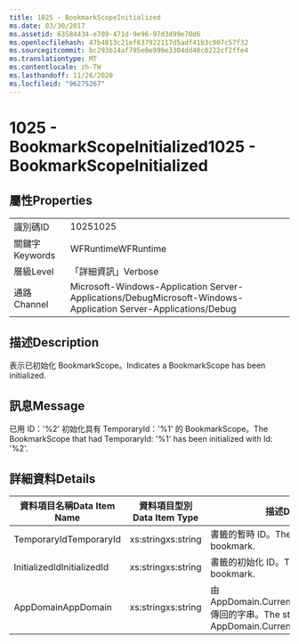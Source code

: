 ```yaml
---
title: 1025 - BookmarkScopeInitialized
ms.date: 03/30/2017
ms.assetid: 63584434-e709-471d-9e96-97d3d99e70d6
ms.openlocfilehash: 47b4813c21ef637922117d5adf41b3c907c57f32
ms.sourcegitcommit: bc293b14af795e0e999e3304dd40c0222cf2ffe4
ms.translationtype: MT
ms.contentlocale: zh-TW
ms.lasthandoff: 11/26/2020
ms.locfileid: "96275267"
---
```

# <a name="1025---bookmarkscopeinitialized"></a><span data-ttu-id="97abc-102">1025 - BookmarkScopeInitialized</span><span class="sxs-lookup"><span data-stu-id="97abc-102">1025 - BookmarkScopeInitialized</span></span>

## <a name="properties"></a><span data-ttu-id="97abc-103">屬性</span><span class="sxs-lookup"><span data-stu-id="97abc-103">Properties</span></span>  
  
|||  
|-|-|  
|<span data-ttu-id="97abc-104">識別碼</span><span class="sxs-lookup"><span data-stu-id="97abc-104">ID</span></span>|<span data-ttu-id="97abc-105">1025</span><span class="sxs-lookup"><span data-stu-id="97abc-105">1025</span></span>|  
|<span data-ttu-id="97abc-106">關鍵字</span><span class="sxs-lookup"><span data-stu-id="97abc-106">Keywords</span></span>|<span data-ttu-id="97abc-107">WFRuntime</span><span class="sxs-lookup"><span data-stu-id="97abc-107">WFRuntime</span></span>|  
|<span data-ttu-id="97abc-108">層級</span><span class="sxs-lookup"><span data-stu-id="97abc-108">Level</span></span>|<span data-ttu-id="97abc-109">「詳細資訊」</span><span class="sxs-lookup"><span data-stu-id="97abc-109">Verbose</span></span>|  
|<span data-ttu-id="97abc-110">通路</span><span class="sxs-lookup"><span data-stu-id="97abc-110">Channel</span></span>|<span data-ttu-id="97abc-111">Microsoft-Windows-Application Server-Applications/Debug</span><span class="sxs-lookup"><span data-stu-id="97abc-111">Microsoft-Windows-Application Server-Applications/Debug</span></span>|  
  
## <a name="description"></a><span data-ttu-id="97abc-112">描述</span><span class="sxs-lookup"><span data-stu-id="97abc-112">Description</span></span>  

 <span data-ttu-id="97abc-113">表示已初始化 BookmarkScope。</span><span class="sxs-lookup"><span data-stu-id="97abc-113">Indicates a BookmarkScope has been initialized.</span></span>  
  
## <a name="message"></a><span data-ttu-id="97abc-114">訊息</span><span class="sxs-lookup"><span data-stu-id="97abc-114">Message</span></span>  

 <span data-ttu-id="97abc-115">已用 ID：'%2' 初始化具有 TemporaryId：'%1' 的 BookmarkScope。</span><span class="sxs-lookup"><span data-stu-id="97abc-115">The BookmarkScope that had TemporaryId: '%1' has been initialized with Id: '%2'.</span></span>  
  
## <a name="details"></a><span data-ttu-id="97abc-116">詳細資料</span><span class="sxs-lookup"><span data-stu-id="97abc-116">Details</span></span>  
  
|<span data-ttu-id="97abc-117">資料項目名稱</span><span class="sxs-lookup"><span data-stu-id="97abc-117">Data Item Name</span></span>|<span data-ttu-id="97abc-118">資料項目型別</span><span class="sxs-lookup"><span data-stu-id="97abc-118">Data Item Type</span></span>|<span data-ttu-id="97abc-119">描述</span><span class="sxs-lookup"><span data-stu-id="97abc-119">Description</span></span>|  
|--------------------|--------------------|-----------------|  
|<span data-ttu-id="97abc-120">TemporaryId</span><span class="sxs-lookup"><span data-stu-id="97abc-120">TemporaryId</span></span>|<span data-ttu-id="97abc-121">xs:string</span><span class="sxs-lookup"><span data-stu-id="97abc-121">xs:string</span></span>|<span data-ttu-id="97abc-122">書籤的暫時 ID。</span><span class="sxs-lookup"><span data-stu-id="97abc-122">The temporary id of the bookmark.</span></span>|  
|<span data-ttu-id="97abc-123">InitializedId</span><span class="sxs-lookup"><span data-stu-id="97abc-123">InitializedId</span></span>|<span data-ttu-id="97abc-124">xs:string</span><span class="sxs-lookup"><span data-stu-id="97abc-124">xs:string</span></span>|<span data-ttu-id="97abc-125">書籤的初始化 ID。</span><span class="sxs-lookup"><span data-stu-id="97abc-125">The initialized id of the bookmark.</span></span>|  
|<span data-ttu-id="97abc-126">AppDomain</span><span class="sxs-lookup"><span data-stu-id="97abc-126">AppDomain</span></span>|<span data-ttu-id="97abc-127">xs:string</span><span class="sxs-lookup"><span data-stu-id="97abc-127">xs:string</span></span>|<span data-ttu-id="97abc-128">由 AppDomain.CurrentDomain.FriendlyName 傳回的字串。</span><span class="sxs-lookup"><span data-stu-id="97abc-128">The string returned by AppDomain.CurrentDomain.FriendlyName.</span></span>|
